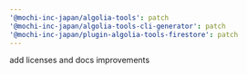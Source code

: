 ```yaml
---
'@mochi-inc-japan/algolia-tools': patch
'@mochi-inc-japan/algolia-tools-cli-generator': patch
'@mochi-inc-japan/plugin-algolia-tools-firestore': patch
---
```


add licenses and docs improvements
